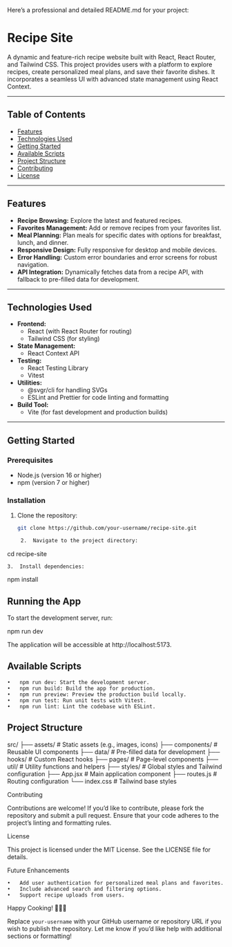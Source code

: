 Here’s a professional and detailed README.md for your project:

# Recipe Site

A dynamic and feature-rich recipe website built with React, React Router, and Tailwind CSS. This project provides users with a platform to explore recipes, create personalized meal plans, and save their favorite dishes. It incorporates a seamless UI with advanced state management using React Context.

---

## Table of Contents

- [Features](#features)
- [Technologies Used](#technologies-used)
- [Getting Started](#getting-started)
- [Available Scripts](#available-scripts)
- [Project Structure](#project-structure)
- [Contributing](#contributing)
- [License](#license)

---

## Features

- **Recipe Browsing:** Explore the latest and featured recipes.
- **Favorites Management:** Add or remove recipes from your favorites list.
- **Meal Planning:** Plan meals for specific dates with options for breakfast, lunch, and dinner.
- **Responsive Design:** Fully responsive for desktop and mobile devices.
- **Error Handling:** Custom error boundaries and error screens for robust navigation.
- **API Integration:** Dynamically fetches data from a recipe API, with fallback to pre-filled data for development.

---

## Technologies Used

- **Frontend:**
  - React (with React Router for routing)
  - Tailwind CSS (for styling)
- **State Management:**
  - React Context API
- **Testing:**
  - React Testing Library
  - Vitest
- **Utilities:**
  - @svgr/cli for handling SVGs
  - ESLint and Prettier for code linting and formatting
- **Build Tool:**
  - Vite (for fast development and production builds)

---

## Getting Started

### Prerequisites

- Node.js (version 16 or higher)
- npm (version 7 or higher)

### Installation

1. Clone the repository:
   ```bash
   git clone https://github.com/your-username/recipe-site.git

	2.	Navigate to the project directory:

cd recipe-site


	3.	Install dependencies:

npm install



## Running the App

To start the development server, run:

npm run dev

The application will be accessible at http://localhost:5173.

## Available Scripts

	•	npm run dev: Start the development server.
	•	npm run build: Build the app for production.
	•	npm run preview: Preview the production build locally.
	•	npm run test: Run unit tests with Vitest.
	•	npm run lint: Lint the codebase with ESLint.

## Project Structure

src/
├── assets/           # Static assets (e.g., images, icons)
├── components/       # Reusable UI components
├── data/             # Pre-filled data for development
├── hooks/            # Custom React hooks
├── pages/            # Page-level components
├── util/             # Utility functions and helpers
├── styles/           # Global styles and Tailwind configuration
├── App.jsx           # Main application component
├── routes.js         # Routing configuration
└── index.css         # Tailwind base styles

Contributing

Contributions are welcome! If you’d like to contribute, please fork the repository and submit a pull request. Ensure that your code adheres to the project’s linting and formatting rules.

License

This project is licensed under the MIT License. See the LICENSE file for details.

Future Enhancements

	•	Add user authentication for personalized meal plans and favorites.
	•	Include advanced search and filtering options.
	•	Support recipe uploads from users.

Happy Cooking! 🥗🍲🍴

Replace `your-username` with your GitHub username or repository URL if you wish to publish the repository. Let me know if you’d like help with additional sections or formatting!